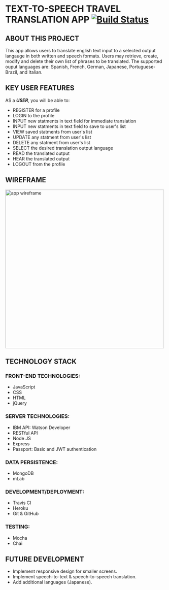 # TEXT-TO-SPEECH TRAVEL TRANSLATION APP [![Build Status](https://travis-ci.org/Thinkful-C15/capstone-translation-app.svg?branch=feature-quang)](https://travis-ci.org/Thinkful-C15/capstone-translation-app)

## ABOUT THIS PROJECT
This app allows users to translate english text input to a selected output langauge in both written and speech formats. Users may retrieve, create, modify and delete their own list of phrases to be translated. The supported ouput languages are: Spanish, French, German, Japanese, Portuguese-Brazil, and Italian.

## KEY USER FEATURES
AS a ***USER***, you will be able to:
* REGISTER for a profile 
* LOGIN to the profile 
* INPUT new statments in text field for immediate translation 
* INPUT new statments in text field to save to user's list
* VIEW saved statments from user's list 
* UPDATE any statment from user's list 
* DELETE any statment from user's list 
* SELECT the desired translation output language
* READ the translated output
* HEAR the translated output
* LOGOUT from the profile

## WIREFRAME
<img src='https://s20.postimg.org/tg478c6zx/Text_to_Speech_Translator.png' width='500' alt='app wireframe'>

## TECHNOLOGY STACK

### FRONT-END TECHNOLOGIES:
* JavaScript
* CSS
* HTML
* jQuery

### SERVER TECHNOLOGIES:
* IBM API: Watson Developer
* RESTful API
* Node JS
* Express
* Passport: Basic and JWT authentication

### DATA PERSISTENCE: 
* ​MongoDB
* mLab

### DEVELOPMENT/DEPLOYMENT: 
* Travis CI
* Heroku
* Git & GitHub

### TESTING: 
* Mocha
* Chai

## FUTURE DEVELOPMENT
* Implement responsive design for smaller screens.
* Implement speech-to-text & speech-to-speech translation.
* Add additional languages (Japanese).
